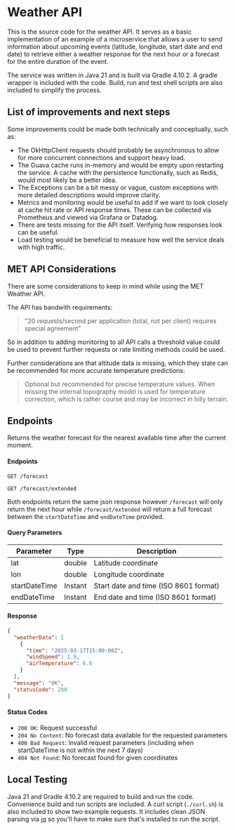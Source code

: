 
# Weather API

This is the source code for the weather API. It serves as a basic implementation of an example of a microservice that allows a user to send information about upcoming events (latitude, longitude, start date and end date) to retrieve either a weather response for the next hour or a forecast for the entire duration of the event.

The service was written in Java 21 and is built via Gradle 4.10.2. A gradle wrapper is included with the code. Build, run and test shell scripts are also included to simplify the process.

## List of improvements and next steps

Some improvements could be made both technically and conceptually, such as:

- The OkHttpClient requests should probably be asynchronous to allow for more concurrent connections and support heavy load.
- The Guava cache runs in-memory and would be empty upon restarting the service. A cache with the persistence functionally, such as Redis, would most likely be a better idea.
- The Exceptions can be a bit messy or vague, custom exceptions with more detailed descriptions would improve clarity.
- Metrics and monitoring would be useful to add if we want to look closely at cache hit rate or API response times. These can be collected via Prometheus and viewed via Grafana or Datadog.
- There are tests missing for the API itself. Verifying how responses look can be useful.
- Load testing would be beneficial to measure how well the service deals with high traffic.

## MET API Considerations

There are some considerations to keep in mind while using the MET Weather API.

The API has bandwith requirements:
> "20 requests/second per application (total, not per client) requires special agreement"

So in addition to adding monitoring to all API calls a threshold value could be used to prevent further requests or rate limiting methods could be used.

Further considerations are that altitude data is missing, which they state can be recommended for more accurate temperature predictions:
> Optional but recommended for precise temperature values. When missing the internal topography model is used for temperature correction, which is rather course and may be incorrect in hilly terrain.

## Endpoints

Returns the weather forecast for the nearest available time after the current moment.

#### Endpoints

```
GET /forecast
```
```
GET /forecast/extended
```

Both endpoints return the same json response however `/forecast` will only return the next hour while `/forecast/extended` will return a full forecast
between the `startDateTime` and `endDateTime` provided.

#### Query Parameters

| Parameter     | Type    | Description                                                  |
|---------------|---------|--------------------------------------------------------------|
| lat           | double  | Latitude coordinate                                          |
| lon           | double  | Longitude coordinate                                          |
| startDateTime | Instant | Start date and time (ISO 8601 format)                        |
| endDateTime   | Instant | End date and time (ISO 8601 format)                          |

#### Response

```json
{
  "weatherData": [
    {
      "time": "2025-03-17T15:00:00Z",
      "windSpeed": 1.9,
      "airTemperature": 6.0
    }
  ],
  "message": "OK",
  "statusCode": 200
}
```

#### Status Codes

- `200 OK`: Request successful
- `204 No Content`: No forecast data available for the requested parameters
- `400 Bad Request`: Invalid request parameters (including when startDateTime is not within the next 7 days)
- `404 Not Found`: No forecast found for given coordinates

## Local Testing
Java 21 and Gradle 4.10.2 are required to build and run the code. Convenience build and run scripts are included.
A curl script (`./curl.sh`) is also included to show two example requests. It includes clean JSON parsing via [jq](https://github.com/jqlang/jq) so you'll
have to make sure that's installed to run the script.